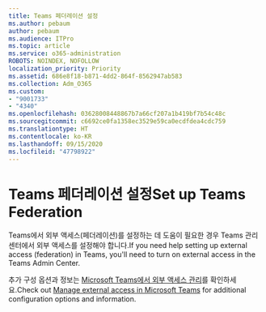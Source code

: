 ```yaml
---
title: Teams 페더레이션 설정
ms.author: pebaum
author: pebaum
ms.audience: ITPro
ms.topic: article
ms.service: o365-administration
ROBOTS: NOINDEX, NOFOLLOW
localization_priority: Priority
ms.assetid: 686e8f18-b871-4dd2-864f-8562947ab583
ms.collection: Adm_O365
ms.custom:
- "9001733"
- "4340"
ms.openlocfilehash: 03628008448867b7a66cf207a1b419bf7b54c48c
ms.sourcegitcommit: c6692ce0fa1358ec3529e59ca0ecdfdea4cdc759
ms.translationtype: HT
ms.contentlocale: ko-KR
ms.lasthandoff: 09/15/2020
ms.locfileid: "47798922"
---
```

# <a name="set-up-teams-federation"></a><span data-ttu-id="7b59b-102">Teams 페더레이션 설정</span><span class="sxs-lookup"><span data-stu-id="7b59b-102">Set up Teams Federation</span></span>

<span data-ttu-id="7b59b-103">Teams에서 외부 액세스(페더레이션)를 설정하는 데 도움이 필요한 경우 Teams 관리 센터에서 외부 액세스를 설정해야 합니다.</span><span class="sxs-lookup"><span data-stu-id="7b59b-103">If you need help setting up external access (federation) in Teams, you'll need to turn on external access in the Teams Admin Center.</span></span>

<span data-ttu-id="7b59b-104">추가 구성 옵션과 정보는 [Microsoft Teams에서 외부 액세스 관리](https://docs.microsoft.com/microsoftteams/manage-external-access)를 확인하세요.</span><span class="sxs-lookup"><span data-stu-id="7b59b-104">Check out [Manage external access in Microsoft Teams](https://docs.microsoft.com/microsoftteams/manage-external-access) for additional configuration options and information.</span></span>
